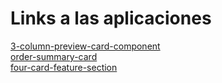 # Links a las aplicaciones

[3-column-preview-card-component](https://3-column-preview-card-component-nine-azure.vercel.app/)<br />
[order-summary-card](https://order-summary-card-ten-orcin.vercel.app/)<br />
[four-card-feature-section](https://four-card-feature-section-inky-kappa.vercel.app/)<br />
